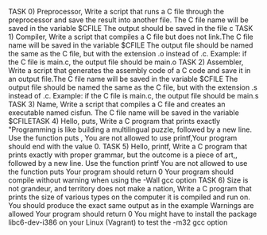 TASK 0)  Preprocessor, Write a script that runs a C file through the preprocessor and save the result into another file. The C file name will be saved in the variable $CFILE The output should be saved in the file c
TASK 1) Compiler, Write a script that compiles a C file but does not link.The C file name will be saved in the variable $CFILE
The output file should be named the same as the C file, but with the extension .o instead of .c.
Example: if the C file is main.c, the output file should be main.o
TASK 2) Assembler, Write a script that generates the assembly code of a C code and save it in an output file.The C file name will be saved in the variable $CFILE
The output file should be named the same as the C file, but with the extension .s instead of .c.
Example: if the C file is main.c, the output file should be main.s
TASK 3) Name, Write a script that compiles a C file and creates an executable named cisfun. The C file name will be saved in the variable $CFILETASK 4) Hello, puts, Write a C program that prints exactly "Programming is like building a multilingual puzzle, followed by a new line. Use the function puts , You are not allowed to use printf,Your program should end with the value 0.
TASK 5) Hello, printf, Write a C program that prints exactly with proper grammar, but the outcome is a piece of art,, followed by a new line. Use the function printf
You are not allowed to use the function puts
Your program should return 0
Your program should compile without warning when using the -Wall gcc option
TASK 6) Size is not grandeur, and territory does not make a nation, Write a C program that prints the size of various types on the computer it is compiled and run on.
You should produce the exact same output as in the example
Warnings are allowed
Your program should return 0
You might have to install the package libc6-dev-i386 on your Linux (Vagrant) to test the -m32 gcc option
